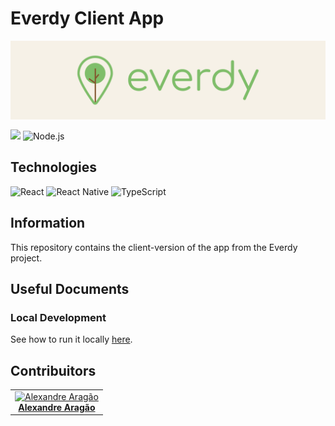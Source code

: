 # Everdy Client App

<div style="display: flex; justify-content: center; width: 100%; margin: 16px 0">
  <img src="docs/images/banner.png" width="100%" />
</div>

![](https://shields.io/badge/build-incomming-yellow)
![Node.js](https://shields.io/badge/Node.js-v16.15.1-339933?logo=Node.js)

## Technologies
![React](https://shields.io/badge/React-v18.0.0-61DAFB?logo=React)
![React Native](https://shields.io/badge/React-v0.69.1-61DAFB?logo=React)
![TypeScript](https://shields.io/badge/TypeScript-v4.4.4-3178C6?logo=TypeScript)

## Information
This repository contains the client-version of the app from the Everdy project.

## Useful Documents

### Local Development
See how to run it locally [here](docs/Local_Development.md).

## Contribuitors
<table>
  <tr>
    <td align="center">
      <a href="https://github.com/alexaragao">
        <img src="https://avatars.githubusercontent.com/u/43763150?s=100" width="100px;" alt="Alexandre Aragão"/>
        <br />
        <b>Alexandre Aragão</b>
      </a>
    </td>
  </tr>
</table>